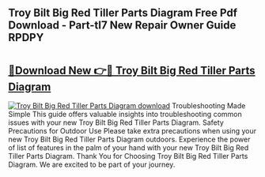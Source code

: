 ## Troy Bilt Big Red Tiller Parts Diagram Free Pdf Download - Part-tI7 New Repair Owner Guide RPDPY

# <h2><a href="http://dfjzorv.blite.top/?on=Troy+Bilt+Big+Red+Tiller+Parts+Diagram">🔗Download New 👉🔴 Troy Bilt Big Red Tiller Parts Diagram</a></h2>

[![Troy Bilt Big Red Tiller Parts Diagram download](https://i.imgur.com/lujVjoI.png)](http://dfjzorv.blite.top/?on=Troy+Bilt+Big+Red+Tiller+Parts+Diagram)
Troubleshooting Made Simple This guide offers valuable insights into troubleshooting common issues with your new Troy Bilt Big Red Tiller Parts Diagram. Safety Precautions for Outdoor Use Please take extra precautions when using your new Troy Bilt Big Red Tiller Parts Diagram outdoors. Experience the power of list of features in the palm of your hand with your new Troy Bilt Big Red Tiller Parts Diagram. Thank You for Choosing Troy Bilt Big Red Tiller Parts Diagram. We are excited to be part of your journey.
